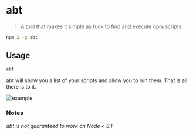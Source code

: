 # abt

> A tool that makes it simple as fuck to find and execute npm scripts.

```sh
npm i -g abt
```

## Usage

```sh
abt
```

abt will show you a list of your scripts and allow you to run them. That is all there is to it.

![example](https://cdn.rawgit.com/colshacol/abt/332691ed/example.png)

### Notes

_abt is not guaranteed to work on Node < 8.1_
